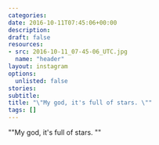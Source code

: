 ```yaml
---
categories:
date: 2016-10-11T07:45:06+00:00
description:
draft: false
resources:
- src: 2016-10-11_07-45-06_UTC.jpg
  name: "header"
layout: instagram
options:
  unlisted: false
stories:
subtitle:
title: "\"My god, it's full of stars. \""
tags: []
---
```


"\"My god, it's full of stars. \""
